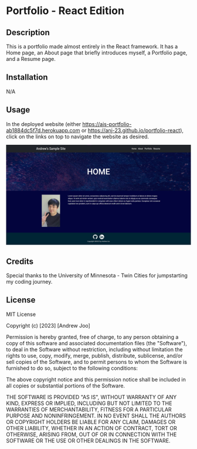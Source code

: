 # Portfolio - React Edition

## Description

This is a portfolio made almost entirely in the React framework. It has a Home page, an About page that briefly introduces myself, a Portfolio page, and a Resume page.

## Installation

N/A

## Usage

In the deployed website (either <https://ajs-portfolio-ab1884dc5f7d.herokuapp.com> or <https://anj-23.github.io/portfolio-react>), click on the links on top to navigate the website as desired.

![Portfolio Home Page](assets/images/screenshot-2.jpg)

## Credits

Special thanks to the University of Minnesota - Twin Cities for jumpstarting my coding journey.

## License

MIT License

Copyright (c) [2023] [Andrew Joo]

Permission is hereby granted, free of charge, to any person obtaining a copy
of this software and associated documentation files (the "Software"), to deal
in the Software without restriction, including without limitation the rights
to use, copy, modify, merge, publish, distribute, sublicense, and/or sell
copies of the Software, and to permit persons to whom the Software is
furnished to do so, subject to the following conditions:

The above copyright notice and this permission notice shall be included in all
copies or substantial portions of the Software.

THE SOFTWARE IS PROVIDED "AS IS", WITHOUT WARRANTY OF ANY KIND, EXPRESS OR
IMPLIED, INCLUDING BUT NOT LIMITED TO THE WARRANTIES OF MERCHANTABILITY,
FITNESS FOR A PARTICULAR PURPOSE AND NONINFRINGEMENT. IN NO EVENT SHALL THE
AUTHORS OR COPYRIGHT HOLDERS BE LIABLE FOR ANY CLAIM, DAMAGES OR OTHER
LIABILITY, WHETHER IN AN ACTION OF CONTRACT, TORT OR OTHERWISE, ARISING FROM,
OUT OF OR IN CONNECTION WITH THE SOFTWARE OR THE USE OR OTHER DEALINGS IN THE
SOFTWARE.
